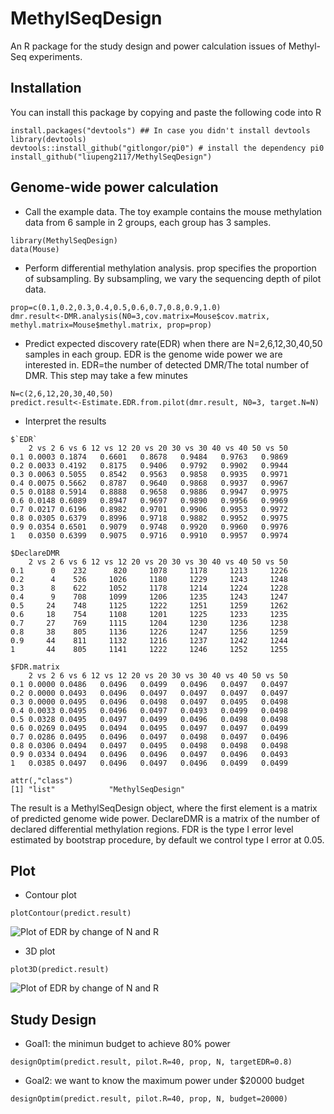 # MethylSeqDesign
An R package for the study design and power calculation issues of Methyl-Seq experiments.
## Installation
You can install this package by copying and paste the following code into R
```
install.packages("devtools") ## In case you didn't install devtools
library(devtools)
devtools::install_github("gitlongor/pi0") # install the dependency pi0
install_github("liupeng2117/MethylSeqDesign")
```
## Genome-wide power calculation
* Call the example data. The toy example contains the mouse methylation data from 6 sample in 2 groups, each group has 3 samples.
```
library(MethylSeqDesign)
data(Mouse)
```
* Perform differential methylation analysis. prop specifies the proportion of subsampling. By subsampling, we vary the sequencing depth of pilot data.
```
prop=c(0.1,0.2,0.3,0.4,0.5,0.6,0.7,0.8,0.9,1.0)
dmr.result<-DMR.analysis(N0=3,cov.matrix=Mouse$cov.matrix, methyl.matrix=Mouse$methyl.matrix, prop=prop)
```
* Predict expected discovery rate(EDR) when there are N=2,6,12,30,40,50 samples in each group. EDR is the genome wide power we are interested in. EDR=the number of detected DMR/The total number of DMR. This step may take a few minutes
```
N=c(2,6,12,20,30,40,50)
predict.result<-Estimate.EDR.from.pilot(dmr.result, N0=3, target.N=N)
```
* Interpret the results

```
$`EDR`
    2 vs 2 6 vs 6 12 vs 12 20 vs 20 30 vs 30 40 vs 40 50 vs 50
0.1 0.0003 0.1874   0.6601   0.8678   0.9484   0.9763   0.9869
0.2 0.0033 0.4192   0.8175   0.9406   0.9792   0.9902   0.9944
0.3 0.0063 0.5055   0.8542   0.9563   0.9858   0.9935   0.9971
0.4 0.0075 0.5662   0.8787   0.9640   0.9868   0.9937   0.9967
0.5 0.0188 0.5914   0.8888   0.9658   0.9886   0.9947   0.9975
0.6 0.0148 0.6089   0.8947   0.9697   0.9890   0.9956   0.9969
0.7 0.0217 0.6196   0.8982   0.9701   0.9906   0.9953   0.9972
0.8 0.0305 0.6379   0.8996   0.9718   0.9882   0.9952   0.9975
0.9 0.0354 0.6501   0.9079   0.9748   0.9920   0.9960   0.9976
1   0.0350 0.6399   0.9075   0.9716   0.9910   0.9957   0.9974

$DeclareDMR
    2 vs 2 6 vs 6 12 vs 12 20 vs 20 30 vs 30 40 vs 40 50 vs 50
0.1      0    232      820     1078     1178     1213     1226
0.2      4    526     1026     1180     1229     1243     1248
0.3      8    622     1052     1178     1214     1224     1228
0.4      9    708     1099     1206     1235     1243     1247
0.5     24    748     1125     1222     1251     1259     1262
0.6     18    754     1108     1201     1225     1233     1235
0.7     27    769     1115     1204     1230     1236     1238
0.8     38    805     1136     1226     1247     1256     1259
0.9     44    811     1132     1216     1237     1242     1244
1       44    805     1141     1222     1246     1252     1255

$FDR.matrix
    2 vs 2 6 vs 6 12 vs 12 20 vs 20 30 vs 30 40 vs 40 50 vs 50
0.1 0.0000 0.0486   0.0496   0.0499   0.0496   0.0497   0.0497
0.2 0.0000 0.0493   0.0496   0.0497   0.0497   0.0497   0.0497
0.3 0.0000 0.0495   0.0496   0.0498   0.0497   0.0495   0.0498
0.4 0.0033 0.0495   0.0496   0.0497   0.0493   0.0499   0.0498
0.5 0.0328 0.0495   0.0497   0.0499   0.0496   0.0498   0.0498
0.6 0.0269 0.0495   0.0494   0.0495   0.0497   0.0497   0.0499
0.7 0.0286 0.0495   0.0496   0.0497   0.0498   0.0497   0.0496
0.8 0.0306 0.0494   0.0497   0.0495   0.0498   0.0498   0.0498
0.9 0.0334 0.0494   0.0496   0.0496   0.0497   0.0496   0.0493
1   0.0385 0.0497   0.0496   0.0497   0.0496   0.0499   0.0499

attr(,"class")
[1] "list"            "MethylSeqDesign"
```

The result is a MethylSeqDesign object, where the first element is a matrix of predicted genome wide power. DeclareDMR is a matrix of the number of declared differential methylation regions. FDR is the type I error level estimated by bootstrap procedure, by default we control type I error at 0.05. 

## Plot
* Contour plot
```
plotContour(predict.result)
```
![Plot of EDR by change of N and R](https://github.com/liupeng2117/MethylSeqDesign/raw/master/img/Contour.png)
* 3D plot
```
plot3D(predict.result)
```
![Plot of EDR by change of N and R](https://github.com/liupeng2117/MethylSeqDesign/raw/master/img/3D.png)
## Study Design
* Goal1: the minimun budget to achieve 80% power
```
designOptim(predict.result, pilot.R=40, prop, N, targetEDR=0.8)
```

* Goal2: we want to know the maximum power under $20000 budget
```
designOptim(predict.result, pilot.R=40, prop, N, budget=20000)
```